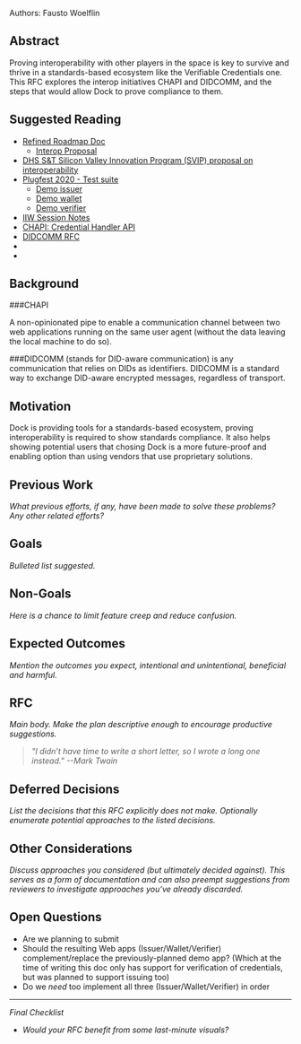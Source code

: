 Authors: Fausto Woelflin

## Abstract
Proving interoperability with other players in the space is key to survive and thrive in a standards-based ecosystem like the Verifiable Credentials one. This RFC explores the interop initiatives CHAPI and DIDCOMM, and the steps that would allow Dock to prove compliance to them.

## Suggested Reading
- [Refined Roadmap Doc](https://www.notion.so/dockteam/Refined-Roadmap-2020-04-92673bd7155447b2a4ab109b813c079a)
  - [Interop Proposal](https://www.notion.so/dockteam/Interop-ec6566afb9b440778779ae5fabac2e41)
- [DHS S&T Silicon Valley Innovation Program (SVIP) proposal on interoperability](https://drive.google.com/file/d/1XvwGzYYy7ZrdElmz4_zj3qVBXRH8DydO/view)
- [Plugfest 2020 - Test suite](https://github.com/w3c-ccg/vc-examples/tree/master/plugfest-2020)
  - [Demo issuer](https://github.com/digitalbazaar/chapi-demo-issuer)
  - [Demo wallet](https://github.com/digitalbazaar/chapi-demo-wallet)
  - [Demo verifier](https://github.com/digitalbazaar/chapi-demo-verifier)
- [IIW Session Notes](https://iiw.idcommons.net/IIW_30_Session_Notes)
- [CHAPI: Credential Handler API](https://w3c-ccg.github.io/credential-handler-api/)
- [DIDCOMM RFC](https://github.com/hyperledger/aries-rfcs/blob/master/concepts/0005-didcomm/README.md)
- []()
- []()

## Background
###CHAPI

A non-opinionated pipe to enable a communication channel between two web applications running on the same user agent (without the data leaving the local machine to do so).

###DIDCOMM
(stands for DID-aware communication) is any communication that relies on DIDs as identifiers. DIDCOMM is a standard way to exchange DID-aware encrypted messages, regardless of transport.

## Motivation

Dock is providing tools for a standards-based ecosystem, proving interoperability is required to show standards compliance. It also helps showing potential users that chosing Dock is a more future-proof and enabling option than using vendors that use proprietary solutions.

## Previous Work

*What previous efforts, if any, have been made to solve these problems?*
*Any other related efforts?*

## Goals

*Bulleted list suggested.*

## Non-Goals

*Here is a chance to limit feature creep and reduce confusion.*

## Expected Outcomes

*Mention the outcomes you expect, intentional and unintentional, beneficial and harmful.*

## RFC

*Main body. Make the plan descriptive enough to encourage productive suggestions.*

> *"I didn’t have time to write a short letter, so I wrote a long one instead."*
> *--Mark Twain*

## Deferred Decisions

*List the decisions that this RFC explicitly does not make. Optionally enumerate potential approaches to the listed decisions.*

## Other Considerations

*Discuss approaches you considered (but ultimately decided against). This serves as a form of documentation and can also preempt suggestions from reviewers to investigate approaches you’ve already discarded.*

## Open Questions
- Are we planning to submit 
- Should the resulting Web apps (Issuer/Wallet/Verifier) complement/replace the previously-planned demo app? (Which at the time of writing this doc only has support for verification of credentials, but was planned to support issuing too)
- Do we _need_ too implement all three (Issuer/Wallet/Verifier) in order


---

*Final Checklist*

- *Would your RFC benefit from some last-minute visuals?*
